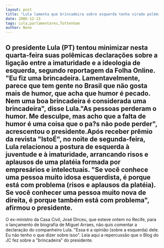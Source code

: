 ```yaml
---
layout: post
title: "Lula lamenta que brincadeira sobre esquerda tenha virado polêmica "
date: 2006-12-13
tags: Lula,parlamentares,Tottenham
author: None
---
```

O presidente Lula (PT) tentou minimizar nesta quarta-feira suas polêmicas declarações sobre a ligação entre a imaturidade e a ideologia de esquerda, segundo reportagem da Folha Online. \"Eu fiz uma brincadeira. Lamentavelmente, parece que tem gente no Brasil que não gosta mais de humor, que acha que humor é pecado. Nem uma boa brincadeira é considerada uma brincadeira\", disse Lula.\"As pessoas perderam o humor. Me desculpe, mas acho que a falta de humor é uma coisa que o pa?s não pode perder\", acrescentou o presidente.Após receber prêmio da revista \"IstoÉ\", no noite de segunda-feira, Lula relacionou a postura de esquerda à juventude e à imaturidade, arrancando risos e aplausos de uma platéia formada por empresários e intelectuais. \"Se você conhece uma pessoa muito idosa esquerdista, é porque está com problema (risos e aplausos da platéia). Se você conhecer uma pessoa muito nova de direita, é porque também está com problema\", afirmou o presidente.
---------------
O ex-ministro da Casa Civil, José Dirceu, que esteve ontem no Recife, para o lançamento de biografia de Miguel Arraes, não quis comentar a declaração do companheiro Lula. \"Essa é a opinião (sobre a esquerda) dele. Eu não tenho o que dizer sobre isso\".
Leia aqui a repercussão que o Blog do JC fez sobre a \"brincadeira\" do presidente.  